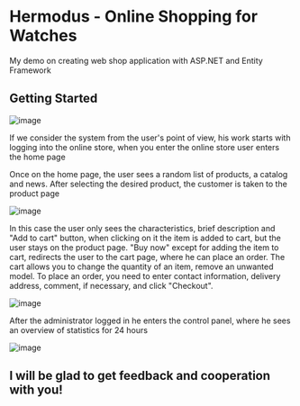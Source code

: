 # Hermodus - Online Shopping for Watches

My demo on creating web shop application with ASP.NET and Entity Framework

## Getting Started

![image](https://user-images.githubusercontent.com/90342685/188269975-fb1cfbb7-4192-4820-beaa-119f3813a04f.png)

If we consider the system from the user's point of view, his work starts with logging into the online store, when you enter the online store user enters the home page

Once on the home page, the user sees a random list of products, a catalog and news. After selecting the desired product, the customer is taken to the product page

![image](https://user-images.githubusercontent.com/90342685/188270151-22c60312-abb9-490f-a2b8-51d52ce8a7f3.png)

In this case the user only sees the characteristics, brief description and "Add to cart" button, when clicking on it the item is added to cart, but the user stays on the product page. "Buy now" except for adding the item to cart, redirects the user to the cart page, where he can place an order. The cart allows you to change the quantity of an item, remove an unwanted model. To place an order, you need to enter contact information, delivery address, comment, if necessary, and click "Checkout". 

![image](https://user-images.githubusercontent.com/90342685/188270225-62c65d7d-7de6-495e-92c8-f017f3318ec8.png)

After the administrator logged in he enters the control panel, where he sees an overview of statistics for 24 hours

![image](https://user-images.githubusercontent.com/90342685/188270327-7abaf4e0-454d-4b59-844b-07f0976be759.png)

## I will be glad to get feedback and cooperation with you!
